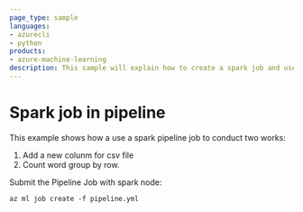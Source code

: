 ```yaml
---
page_type: sample
languages:
- azurecli
- python
products:
- azure-machine-learning
description: This sample will explain how to create a spark job and use it in a pipeline.
---
```


# Spark job in pipeline
This example shows how a use a spark pipeline job to conduct two works: 
1. Add a new colunm for csv file 
2. Count word group by row.

Submit the Pipeline Job with spark node:
```
az ml job create -f pipeline.yml
```
